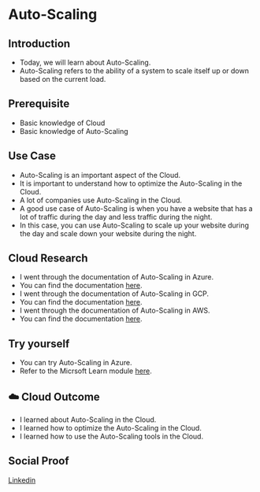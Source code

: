 # Auto-Scaling

## Introduction

- Today, we will learn about Auto-Scaling.
- Auto-Scaling refers to the ability of a system to scale itself up or down based on the current load.

## Prerequisite

- Basic knowledge of Cloud
- Basic knowledge of Auto-Scaling

## Use Case

- Auto-Scaling is an important aspect of the Cloud.
- It is important to understand how to optimize the Auto-Scaling in the Cloud.
- A lot of companies use Auto-Scaling in the Cloud.
- A good use case of Auto-Scaling is when you have a website that has a lot of traffic during the day and less traffic during the night.
- In this case, you can use Auto-Scaling to scale up your website during the day and scale down your website during the night.

## Cloud Research

- I went through the documentation of Auto-Scaling in Azure.
- You can find the documentation [here](https://docs.microsoft.com/en-us/azure/azure-monitor/essentials/autoscale-get-started).
- I went through the documentation of Auto-Scaling in GCP.
- You can find the documentation [here](https://cloud.google.com/compute/docs/autoscaler).
- I went through the documentation of Auto-Scaling in AWS.
- You can find the documentation [here](https://docs.aws.amazon.com/autoscaling/ec2/userguide/what-is-amazon-ec2-auto-scaling.html).

## Try yourself

- You can try Auto-Scaling in Azure.
- Refer to the Micrsoft Learn module [here](https://docs.microsoft.com/en-us/learn/modules/autoscale-virtual-machines-scale-sets/).

## ☁️ Cloud Outcome

- I learned about Auto-Scaling in the Cloud.
- I learned how to optimize the Auto-Scaling in the Cloud.
- I learned how to use the Auto-Scaling tools in the Cloud.

## Social Proof

[Linkedin](https://www.linkedin.com/posts/pankaj-biradar_100daysofcloud-autoscaling-cloudcomputing-activity-7132736939136282624-815Z)

